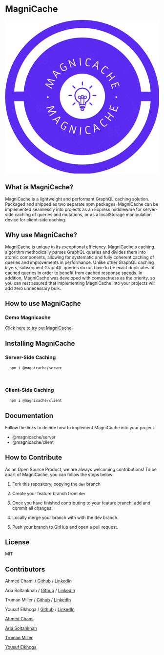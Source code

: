 # MagniCache

<img src="./assets/RoundLogo.png">

## What is MagniCache?

MagniCache is a lightweight and performant GraphQL caching solution. Packaged and shipped as two separate npm packages, MagniCache can be implemented seamlessly into projects as an Express middleware for server-side caching of queries and mutations, or as a localStorage manipulation device for client-side caching.

## Why use MagniCache?

MagniCache is unique in its exceptional efficiency. MagniCache's caching algorithm methodically parses GraphQL queries and divides them into atomic components, allowing for systematic and fully coherent caching of queries and improvements in performance. Unlike other GraphQL caching layers, subsequent GraphQL queries do not have to be exact duplicates of cached queries in order to benefit from cached response speeds. In addition, MagniCache was developed with compactness as the priority, so you can rest assured that implementing MagniCache into your projects will add zero unnecessary bulk.

## How to use MagniCache

### Demo Magnicache

<a href="linkedin.com/company/magnicache">Click here to try out MagniCache!</a>

## Installing MagniCache

### Server-Side Caching

```bash
  npm i @magnicache/server
```

<br>

### Client-Side Caching

```bash
  npm i @magnicache/client
```

## Documentation

Follow the links to decide how to implement MagniCache into your project.

<ul>
<li><a>@magnicache/server</a></li>
<li><a>@magnicache/client</a></li>
</ul>

## How to Contribute

As an Open Source Product, we are always welcoming contributions! To be apart of MagniCache, you can follow the steps below:

1. Fork this repository, copying the `dev` branch

2. Create your feature branch from `dev`

3. Once you have finished contributing to your feature branch, add and commit all changes.

4. Locally merge your branch with with the dev branch.

5. Push your branch to GitHub and open a pull request.

## License

MIT

## Contributors

Ahmed Chami / <a href="https://github.com/Achami64">Github</a> / <a href="https://www.linkedin.com/in/ahmed-chami-dev/">LinkedIn</a>

Aria Soltankhah / <a href="https://github.com/ariasoltank">Github</a> / <a href="https://www.linkedin.com/in/ariasol/">LinkedIn</a>

Truman Miller / <a href="https://github.com/trumanmiller">Github</a> / <a href="https://www.linkedin.com/in/truman-miller/">LinkedIn</a>

Yousuf Elkhoga / <a href="https://github.com/yousuf-e">Github</a> / <a href="https://www.linkedin.com/in/yousufelkhoga/">LinkedIn</a>

[Ahmed Chami](https://www.linkedin.com/in/ahmed-chami/)

[Aria Soltankhah](https://www.linkedin.com/in/ariasol/)

[Truman Miller](https://www.linkedin.com/in/truman-miller)

[Yousuf Elkhoga](https://www.linkedin.com/in/yousufelkhoga/)

